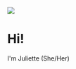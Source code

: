 ![](https://external-content.duckduckgo.com/iu/?u=https%3A%2F%2Fwallpaperboat.com%2Fwp-content%2Fuploads%2F2020%2F04%2Forange-aesthetic-wallpaper-download-full-2.jpg&f=1&nofb=1)
# Hi!
I'm Juliette (She/Her)
